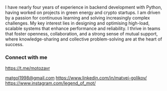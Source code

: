 I have nearly four years of experience in backend development with Python, having
worked on projects in green energy and crypto startups. I am driven by a passion for
continuous learning and solving increasingly complex challenges. My key interest lies
in designing and optimising high-load, scalable systems that enhance performance
and reliability. I thrive in teams that foster openness, collaboration, and a strong sense
of mutual support, where knowledge-sharing and collective problem-solving are at the
heart of success. 


### Connect with me
https://t.me/motozavr

matgol1998@gmail.com
https://www.linkedin.com/in/matvei-golikov/
https://www.instagram.com/legend_of_mot/
